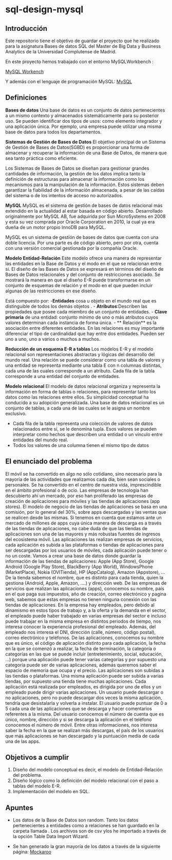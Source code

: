 # sql-design-mysql

## Introducción 
Este repositorio tiene el objetivo de guardar el proyecto que he realizado para la asignatura Bases de datos SQL del Master de Big Data y Business Analytics de la Universidad Complutense de Madrid.

En este proyecto hemos trabajado con el entorno MySQLWorkbench : 

[MySQL Workench](https://www.mysql.com/products/workbench)

Y además con el lenguaje de programación MySQL:
[MySQL](https://www.mysql.com)


## Definiciones

**Bases de datos**
Una base de datos es un conjunto de datos pertenecientes a un mismo contexto y almacenados sistemáticamente para su posterior uso.
Se pueden identificar dos tipos de usos: como elemento integrador y una aplicación única.
Por ejemplo, una empresa puede utilizar una misma base de datos para todos los departamentos.

**Sistemas de Gestión de Bases de Datos**
El objetivo principal de un Sistema de Gestión de Bases de Datos(SGBD) es proporcionar una forma de almacenar y
recuperar la información de una Base de Datos, de manera que sea tanto práctica como eficiente.

Los Sistemas de Bases de Datos se diseñan para gestionar grandes cantidades de información, la gestión de los datos implica tanto la definición de estructuras para almacenar la información como los mecanismos para la manipulación de la
información. Estos sistemas deben garantizar la fiabilidad de la información almacenada, a pesar de las caídas del sistema o
de los intentos de acceso no autorizados.

**MySQL**
MySQL es el sistema de gestión de bases de datos relacional más extendido en la actualidad al estar basada en código abierto. Desarrollado originalmente por MySQL AB, fue adquirida por Sun MicroSystems en 2008 y esta su vez comprada por Oracle Corporation en 2010, la cual ya era dueña de un motor propio InnoDB para MySQL.

MySQL es un sistema de gestión de bases de datos que cuenta con una doble licencia. Por una parte es de código abierto, pero por otra, cuenta con una versión comercial gestionada por la compañía Oracle.

**Modelo Entidad-Relación**
Este modelo ofrece una manera de representar las entidades en la Base de Datos y el modo
en el que se relacionan entre si. El diseño de las Bases de Datos se expresará en términos del
diseño de Bases de Datos relacionales y del conjunto de restricciones asociado. Se mostrará
la manera en que el diseño E-R puede transformarse en un conjunto de esquemas de relación
y el modo en el que pueden incluir algunas de las restricciones en ese diseño.

Está compuesto por:
    -**Entidades** cosa u objeto en el mundo real que es distinguible de todos los demás
    objetos .
    - **Atributos**:Describen las propiedades que posee cada
    miembro de un conjunto de entidades.
    - **Clave primaria** de una entidad: conjunto mínimo de uno o más atributos
    cuyos valores determinan cada instancia de forma única.
    - ** Relación** es la asociación entre diferentes entidades. En las relaciones es muy importante diferenciar el tipo de cardinalidad que hay entre dos entidades. Pueden ser uno a uno, uno a varios o muchos a muchos.

**Reducción de un esquema E-R a tablas**
Los modelos E-R y el modelo relacional son representaciones abstractas y lógicas del
desarrollo del mundo real.
Una relación se puede considerar como una tabla de valores y una  entidad se representa mediante una tabla E con n columnas distintas, cada una de
las cuales corresponde a un atributo.
Cada fila de la tabla corresponde a una entidad del conjunto de entidades.

**Modelo relacional**
El modelo de datos relacional organiza y representa la información en forma de
tablas o relaciones, para representar tanto los datos como las relaciones entre
ellos. Su simplicidad conceptual ha conducido a su adopción generalizada.
Una base de datos relacional es un conjunto de tablas, a cada una de las
cuales se le asigna un nombre exclusivo.
- Cada fila de la tabla representa una colección de valores de datos relacionados
entre sí, se le denomina tupla. Esos valores se pueden interpretar como hechos
que describen una entidad o un vínculo entre entidades del mundo real.
- Todos los valores de una columna tienen el mismo tipo de datos

## El enunciado del problema

El móvil se ha convertido en algo no sólo cotidiano, sino necesario para la mayoría de las
actividades que realizamos cada día, bien sean sociales o personales. Se ha convertido en el
centro de nuestra vida, imprescindible en el ámbito profesional o de ocio. Las empresas de
tecnología han descubierto ahí un mercado, por eso han proliferado las empresas de creación
de aplicaciones para móviles y las tiendas de aplicaciones (app stores). El modelo de negocio
de las tiendas de aplicaciones se basa en una comisión, por lo general del 30%, sobre apps
descargadas y las ventas que se realicen desde las mismas. Si tenemos en cuenta que estamos
ante un mercado de millones de apps cuya única manera de descarga es a través de las tiendas
de aplicaciones, no cabe duda de que las tiendas de aplicaciones son una de las mayores y
más robustas fuentes de ingresos del ecosistema móvil. Las aplicaciones las realizan empresas
de servicios, cada aplicación es subida a las plataformas o tiendas de aplicaciones para ser
descargadas por los usuarios de móviles, cada aplicación puede tener o no un coste.
Vamos a crear una base de datos donde guardar la información de las tiendas de aplicaciones:
Apple (App Store), Google Android (Google Play Store), BlackBerry (App World),
WindowsPhone (MarketPlace), Nokia (OVITienda), HP (AppCatalog),
Amazon (Appstore), ... De la tienda sabemos el nombre, que es distinto para cada tienda,
quien la gestiona (Android, Apple, Amazon, ….) y dirección web.
De las empresas de servicios que realizan las aplicaciones (apps), conocemos su nombre, país
en el que paga sus impuestos, año de creación, correo electrónico y pagina web, sabemos que
estas empresas no tienen ninguna conexión con las tiendas de aplicaciones.
En la empresa hay empleados, pero debido al dinamismo en estos tipos de trabajo y, a la
oferta y la demanda en el sector, el empleado puede haber trabajado en varias empresas del
sector e incluso puede trabajar en la misma empresa en distintos periodos de tiempo, nos
interesa conocer la experiencia profesional del empleado. Además, del empleado nos interesa
el DNI, dirección (calle, número, código postal), correo electrónico y teléfonos.
De las aplicaciones, conocemos su nombre que es único, el código de aplicación distinto para
cada aplicación, la fecha en la que se comenzó a realizar, la fecha de terminación, la categoría
o categorías en las que se puede incluir (entretenimiento, social, educación, ...) porque una
aplicación puede tener varias categorías y por supuesto una categoría puede ser de varias
aplicaciones, además queremos saber el espacio de memoria que ocupa y el precio.
Las aplicaciones son subidas a las tiendas o plataformas. Una misma aplicación puede ser
subida a varias tiendas, por supuesto una tienda tiene muchas aplicaciones. Cada aplicación
está realizada por empleados, es dirigida por uno de ellos y un empleado puede dirigir varias
aplicaciones.
Un usuario puede descargar o no aplicaciones, pero no puede descargar dos veces la misma
aplicación, tendría que desistalarla y volverla a instalar. El usuario puede puntuar de 0 a 5
cada una de las aplicaciones que se descarga y hacer comentarios referentes a la misma. Del usuario conocemos el número de cuenta que es único, nombre, dirección y si se descarga la
aplicación en el teléfono conocemos el número de móvil.
Entre otras informaciones, nos interesa saber la fecha en la que se realizan más descargas, el
país de los usuarios que más aplicaciones se han descargado y la puntuación media de cada
una de las apps.

## Objetivos a cumplir
1. Diseño del modelo conceptual es decir, el modelo de Entidad-Relación del problema.
2. Diseño lógico como la definición del modelo relacional con el paso a tablas del modelo E-R.
3. Implementación del modelo en SQL.

## Apuntes
- Los datos de la Base de Datos son random. Tanto los datos pertenecientes a entidades como a relaciones se han guardado en la  carpeta llamada  . Los archivos son de csv ylos he importado a través de la opción Table Data Import Wizard.

- Se han generado la gran mayoría de los datos a través de la siguiente página:
    [Mockaroo](https://www.mockaroo.com/)


